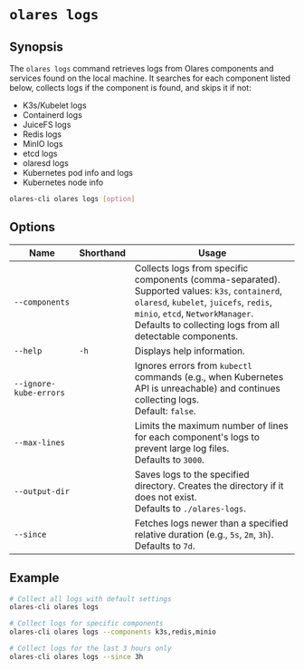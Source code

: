 # `olares logs`

## Synopsis
The `olares logs` command retrieves logs from Olares components and services found on the local machine. It searches for each component listed below, collects logs if the component is found, and skips it if not:

* K3s/Kubelet logs
* Containerd logs
* JuiceFS logs
* Redis logs
* MinIO logs
* etcd logs
* olaresd logs
* Kubernetes pod info and logs
* Kubernetes node info

```bash
olares-cli olares logs [option]
```

## Options

| Name                   | Shorthand | Usage                                                                                                                                                                                                                                               |
|------------------------|-----------|-----------------------------------------------------------------------------------------------------------------------------------------------------------------------------------------------------------------------------------------------------|
| `--components`         |           | Collects logs from specific components (comma-separated).<br/>Supported values: `k3s`, `containerd`, `olaresd`, `kubelet`, `juicefs`, `redis`, `minio`, `etcd`, `NetworkManager`. <br/> Defaults to collecting logs from all detectable components. |
| `--help`               | `-h`      | Displays help information.                                                                                                                                                                                                                          |
| `--ignore-kube-errors` |           | Ignores errors from `kubectl` commands (e.g., when Kubernetes API is unreachable) and continues collecting logs. <br/> Default: `false`.                                                                                                            |
| `--max-lines`          |           | Limits the maximum number of lines for each component's logs to prevent large log files. <br/> Defaults to `3000`.                                                                                                                                  |
| `--output-dir`         |           | Saves logs to the specified directory. Creates the directory if it does not exist. <br/> Defaults to `./olares-logs`.                                                                                                                               |
| `--since`              |           | Fetches logs newer than a specified relative duration (e.g., `5s`, `2m`, `3h`). <br/> Defaults to `7d`.                                                                                                                                             |

## Example
```bash
# Collect all logs with default settings
olares-cli olares logs

# Collect logs for specific components
olares-cli olares logs --components k3s,redis,minio

# Collect logs for the last 3 hours only
olares-cli olares logs --since 3h
```